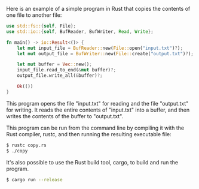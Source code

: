 Here is an example of a simple program in Rust that copies the contents of one file to another file:
```rust
use std::fs::{self, File};
use std::io::{self, BufReader, BufWriter, Read, Write};

fn main() -> io::Result<()> {
    let mut input_file = BufReader::new(File::open("input.txt")?);
    let mut output_file = BufWriter::new(File::create("output.txt")?);

    let mut buffer = Vec::new();
    input_file.read_to_end(&mut buffer)?;
    output_file.write_all(&buffer)?;

    Ok(())
}
```
This program opens the file "input.txt" for reading and the file "output.txt" for writing. It reads the entire contents of "input.txt" into a buffer, and then writes the contents of the buffer to "output.txt".

This program can be run from the command line by compiling it with the Rust compiler, rustc, and then running the resulting executable file:
```bash
$ rustc copy.rs
$ ./copy
```
It's also possible to use the Rust build tool, cargo, to build and run the program.
```bash
$ cargo run --release
```

